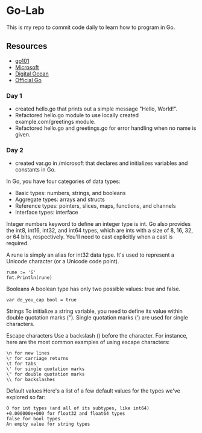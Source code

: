 # Go-Lab
This is my repo to commit code daily to learn how to program in Go.

## Resources
- [go101](https://go101.org/)
- [Microsoft](https://learn.microsoft.com/en-us/training/paths/go-first-steps/)
- [Digital Ocean](https://www.digitalocean.com/community/tutorial-series/how-to-code-in-go)
- [Official Go](https://go.dev/doc/tutorial/)


### Day 1
- created hello.go that prints out a simple message "Hello, World!".
- Refactored hello.go module to use locally created example.com/greetings module.
- Refactored hello.go and greetings.go for error handling when no name is given.

### Day 2
- created var.go in /microsoft that declares and initializes variables and constants in Go.

In Go, you have four categories of data types:
- Basic types: numbers, strings, and booleans
- Aggregate types: arrays and structs
- Reference types: pointers, slices, maps, functions, and channels
- Interface types: interface

Integer numbers
keyword to define an integer type is int. Go also provides the int8, int16, int32, and int64 types, which are ints with a size of 8, 16, 32, or 64 bits, respectively. You'll need to cast explicitly when a cast is required.

A rune is simply an alias for int32 data type. It's used to represent a Unicode character (or a Unicode code point).
```
rune := 'G'
fmt.Println(rune)

```

Booleans
A boolean type has only two possible values: true and false.
```
var do_you_cap bool = true

```

Strings
To initialize a string variable, you need to define its value within double quotation marks ("). Single quotation marks (') are used for single characters.

Escape characters
Use a backslash (\) before the character. For instance, here are the most common examples of using escape characters:

    \n for new lines
    \r for carriage returns
    \t for tabs
    \' for single quotation marks
    \" for double quotation marks
    \\ for backslashes

Default values
Here's a list of a few default values for the types we've explored so far:

    0 for int types (and all of its subtypes, like int64)
    +0.000000e+000 for float32 and float64 types
    false for bool types
    An empty value for string types